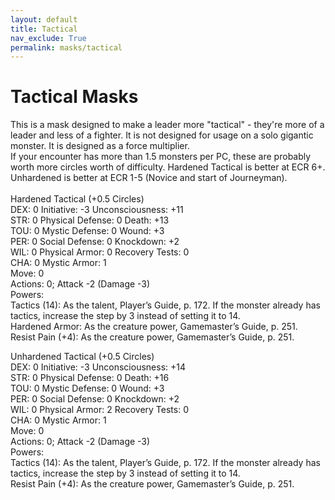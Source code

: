 ```yaml
---
layout: default
title: Tactical
nav_exclude: True
permalink: masks/tactical
---
```

# Tactical Masks
This is a mask designed to make a leader more "tactical" - they're more of a leader and less of a fighter. It is not designed for usage on a solo gigantic monster. It is designed as a force multiplier.
<br>
If your encounter has more than 1.5 monsters per PC, these are probably worth more circles worth of difficulty. Hardened Tactical is better at ECR 6+. Unhardened is better at ECR 1-5 (Novice and start of Journeyman).
<br>
<br>
Hardened Tactical (+0.5 Circles)
<br>
DEX: 0 Initiative: -3 Unconsciousness: +11
<br>
STR: 0 Physical Defense: 0 Death: +13
<br>
TOU: 0 Mystic Defense: 0 Wound: +3
<br>
PER: 0 Social Defense: 0 Knockdown: +2
<br>
WIL: 0 Physical Armor: 0 Recovery Tests: 0
<br>
CHA: 0 Mystic Armor: 1
<br>
Move: 0
<br>
Actions: 0; Attack -2 (Damage -3)
<br>
Powers:
<br>
Tactics (14): As the talent, Player’s Guide, p. 172. If the monster already has tactics, increase the step by 3 instead of setting it to 14.
<br>
Hardened Armor: As the creature power, Gamemaster’s Guide, p. 251.
<br>
Resist Pain (+4): As the creature power, Gamemaster’s Guide, p. 251.


Unhardened Tactical (+0.5 Circles)
<br>
DEX: 0 Initiative: -3 Unconsciousness: +14
<br>
STR: 0 Physical Defense: 0 Death: +16
<br>
TOU: 0 Mystic Defense: 0 Wound: +3
<br>
PER: 0 Social Defense: 0 Knockdown: +2
<br>
WIL: 0 Physical Armor: 2 Recovery Tests: 0
<br>
CHA: 0 Mystic Armor: 1
<br>
Move: 0
<br>
Actions: 0; Attack -2 (Damage -3)
<br>
Powers:
<br>
Tactics (14): As the talent, Player’s Guide, p. 172. If the monster already has tactics, increase the step by 3 instead of setting it to 14.
<br>
Resist Pain (+4): As the creature power, Gamemaster’s Guide, p. 251.